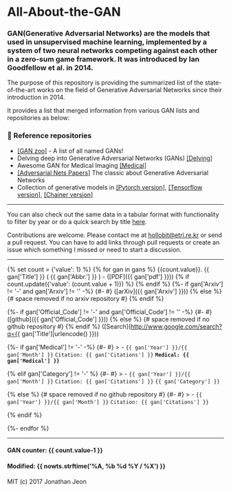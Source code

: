 # All-About-the-GAN

### GAN(Generative Adversarial Networks) are the models that used in unsupervised machine learning, implemented by a system of two neural networks competing against each other in a zero-sum game framework. It was introduced by Ian Goodfellow et al. in 2014.

The purpose of this repository is providing the summarized list of the state-of-the-art works on the field of Generative Adversarial Networks since their introduction in 2014.

It provides a list that merged information from various GAN lists and repositories as below:

### :link: Reference repositories
* [[GAN zoo]](https://github.com/hindupuravinash/the-gan-zoo) - A list of all named GANs!
* Delving deep into Generative Adversarial Networks (GANs) [[Delving]](https://github.com/GKalliatakis/Delving-deep-into-GANs)
* Awesome GAN for Medical Imaging [[Medical]](https://github.com/xinario/awesome-gan-for-medical-imaging/)
* [[Adversarial Nets Papers]](https://github.com/zhangqianhui/AdversarialNetsPapers/) The classic about Generative Adversarial Networks
* Collection of generative models in [[Pytorch version]](https://github.com/znxlwm/pytorch-generative-model-collections), [[Tensorflow version]](https://github.com/hwalsuklee/tensorflow-generative-model-collections), [[Chainer version]](https://github.com/pfnet-research/chainer-gan-lib)

----

You can also check out the same data in a tabular format with functionality to filter by year or do a quick search by title [here](https://github.com/hollobit/All-About-the-GAN/blob/master/AllGAN-r2.tsv).

Contributions are welcome. Please contact me at hollobit@etri.re.kr or send a pull request. You can have to add links through pull requests or create an issue which something I missed or need to start a discussion.

----

{% set count = {'value': 1} %}
{% for gan in gans %}
 {{count.value}}. {{ gan['Title'] }} ( {{ gan['Abbr.'] }} ) - ([PDF]({{ gan['pdf'] }}))
  {% if count.update({'value': (count.value + 1)}) %} {% endif %}
  {%- if gan['Arxiv'] != '-' and gan['Arxiv'] != '' -%}
  {#- #} ([arXiv]({{ gan['Arxiv'] }}))
  {% else %} {# space removed if no arxiv repository #}
  {% endif %}

  {%- if gan['Official_Code'] != '-' and gan['Official_Code'] != '' -%}
  {#- #} ([github]({{ gan['Official_Code'] }}))
  {% else %} {# space removed if no github repository #}
  {% endif %}
  ([Search](http://www.google.com/search?q={{ gan['Title']|urlencode() }}))

  {%- if gan['Medical'] != '-' -%}
  {#- #} > - `{{ gan['Year'] }}/{{ gan['Month'] }}` `Citation: {{ gan['Citations'] }}` __`Medical: {{ gan['Medical'] }}`__

  {% elif gan['Category'] != '-' %}
  {#- #} > - `{{ gan['Year'] }}/{{ gan['Month'] }}` `Citation: {{ gan['Citations'] }}` `{{ gan['Category'] }}`  

  {% else %} {# space removed if no github repository #}
  {#- #} > - `{{ gan['Year'] }}/{{ gan['Month'] }}` `Citation: {{ gan['Citations'] }}`

  {% endif %}  

{%- endfor %}

----

#### GAN counter: {{ count.value-1 }}

#### Modified: {{ nowts.strftime('%A, %b %d %Y / %X') }}

MIT (c) 2017 Jonathan Jeon

